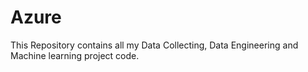 # Azure
This Repository contains all my Data Collecting, Data Engineering and Machine learning project code.
